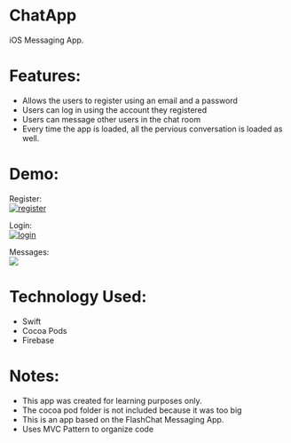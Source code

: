 # ChatApp
iOS Messaging App. <br/>

# Features:
- Allows the users to register using an email and a password <br/>
- Users can log in using the account they registered <br/>
- Users can message other users in the chat room <br/>
- Every time the app is loaded, all the pervious conversation is loaded as well.

# Demo:

Register: <br/>
<a href="https://media.giphy.com/media/TdEYdpr3emCODF6VHK/giphy.gif"><img src="https://media.giphy.com/media/TdEYdpr3emCODF6VHK/giphy.gif" title="register"/></a>

Login: <br/>
<a href="https://media.giphy.com/media/XcdoteTfYD7yKxaP5m/giphy.gif"><img src="https://media.giphy.com/media/XcdoteTfYD7yKxaP5m/giphy.gif" title="login"/></a>

Messages: <br/>
<a href="https://media.giphy.com/media/ZBb9QPdO8bbrRo6dkh/giphy.gif"><img src="https://media.giphy.com/media/ZBb9QPdO8bbrRo6dkh/giphy.gif"/></a>

# Technology Used:
- Swift <br/>
- Cocoa Pods <br/>
- Firebase <br/>

# Notes:
- This app was created for learning purposes only. <br/>
- The cocoa pod folder is not included because it was too big <br/>
- This is an app based on the FlashChat Messaging App. <br/>
- Uses MVC Pattern to organize code
